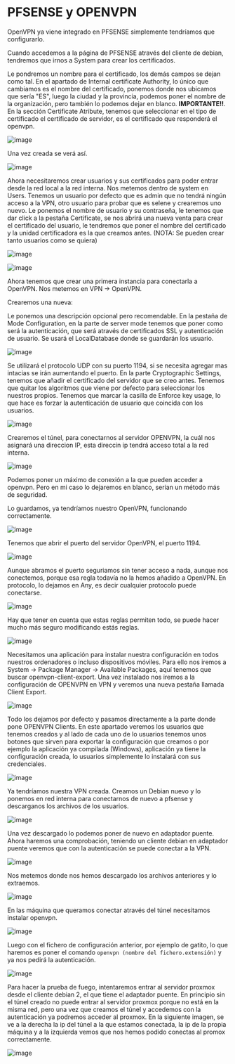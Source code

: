 # PFSENSE y OPENVPN

OpenVPN ya viene integrado en PFSENSE simplemente tendríamos que configurarlo.

Cuando accedemos a la página de PFSENSE através del cliente de debian, tendremos que irnos a System para crear los certificados.

 Le pondremos un nombre para el certificado, los demás campos se dejan como tal. En el apartado de Internal certificate Authority, lo único que cambiamos es el nombre del certificado, ponemos donde nos ubicamos que sería "ES", luego la ciudad y la provincia, podemos poner el nombre de la organización, pero también lo podemos dejar en blanco.
**IMPORTANTE!!**. En la sección Certificate Atribute, tenemos que seleccionar en el tipo de certificado el certificado de servidor, es el certificado que responderá el openvpn.
 
![image](imagenes/1-vpn.png)

Una vez creada se verá así.

![image](imagenes/2-vpn.png)

Ahora necesitaremos crear usuarios y sus certificados para poder entrar desde la red local a la red interna.
Nos metemos dentro de system en Users. Tenemos un usuario por defecto que es admin que no tendrá ningún acceso a la VPN, otro usuario para probar que es selene y crearemos uno nuevo. 
Le ponemos el nombre de usuario y su contraseña, le tenemos que dar click a la pestaña Certificate, se nos abrirá una nueva venta para crear el certificado del usuario, le tendremos que poner el nombre del certificado y la unidad certificadora es la que creamos antes.
(NOTA: Se pueden crear tanto usuarios como se quiera)

![image](imagenes/3-vpn.png)

![image](imagenes/4-vpn.png)

Ahora tenemos que crear una primera instancia para conectarla a OpenVPN. Nos metemos en VPN -> OpenVPN.

Crearemos una nueva:

Le ponemos una descripción opcional pero recomendable. En la pestaña de Mode Configuration, en la parte de server mode tenemos que poner como será la autenticación, que será através de certificados SSL y autenticación de usuario. Se usará el LocalDatabase donde se guardarán los usuario. 

![image](imagenes/5-vpn.png)

Se utilizará el protocolo UDP con su puerto 1194, si se necesita agregar mas intacias se irán aumentando el puerto.
En la parte Cryptographic Settings, tenemos que añadir el certificado del servidor que se creo antes.
Tenemos que quitar los algoritmos que viene por defecto para seleccionar los nuestros propios. Tenemos que marcar la casilla de Enforce key usage, lo que hace es forzar la autenticación de usuario que coincida con los usuarios.

![image](imagenes/6-vpn.png)

Crearemos el túnel, para conectarnos al servidor OPENVPN, la cuál nos asignará una direccion IP, esta direccin ip tendrá acceso total a la red interna.

![image](imagenes/7-vpn.png)

Podemos poner un máximo de conexión a la que pueden acceder a openvpn. Pero en mi caso lo dejaremos en blanco, serían un método más de seguridad.

Lo guardamos, ya tendríamos nuestro OpenVPN, funcionando correctamente.

![image](imagenes/8-vpn.png)

Tenemos que abrir el puerto del servidor OpenVPN, el puerto 1194.

![image](imagenes/9-vpn.png)

Aunque abramos el puerto seguriamos sin tener acceso a nada, aunque nos conectemos, porque esa regla todavía no la hemos añadido a OpenVPN.
En protocolo, lo dejamos en Any, es decir cualquier protocolo puede conectarse.

![image](imagenes/10-vpn.png)

Hay que tener en cuenta que estas reglas permiten todo, se puede hacer mucho más seguro modificando estás reglas.

![image](imagenes/11-vpn.png)

Necesitamos una aplicación para instalar nuestra configuración en todos nuestros ordenadores o incluso dispositivos móviles.
Para ello nos iremos a System -> Package Manager -> Available Packages, aquí tenemos que buscar openvpn-client-export. Una vez instalado nos iremos a la configuración de OPENVPN en VPN y veremos una nueva pestaña llamada Client Export.

![image](imagenes/12-vpn.png)

Todo los dejamos por defecto y pasamos directamente a la parte donde pone OPENVPN Clients.
En este apartado veremos los usuarios que tenemos creados y al lado de cada uno de lo usuarios tenemos unos botones que sirven para exportar la configuración que creamos o por ejemplo la aplicación ya compilada (Windows), aplicación ya tiene la configuración creada, lo usuarios simplemente lo instalará con sus credenciales.

![image](imagenes/13-vpn.png)

Ya tendríamos nuestra VPN creada. 
Creamos un Debian nuevo y lo ponemos en red interna para conectarnos de nuevo a pfsense y descarganos los archivos de los usuarios.

![image](imagenes/14-vpn.png)

Una vez descargado lo podemos poner de nuevo en adaptador puente.
Ahora haremos una comprobación, teniendo un cliente debian en adaptador puente veremos que con la autenticación se puede conectar a la VPN.

![image](imagenes/15-vpn.png)

Nos metemos donde nos hemos descargado los archivos anteriores y lo extraemos.

![image](imagenes/16-vpn.png)

En las máquina que queramos conectar através del túnel necesitamos instalar openvpn.

![image](imagenes/17-vpn.png)

Luego con el fichero de configuración anterior, por ejemplo de gatito, lo que haremos es poner el comando `openvpn (nombre del fichero.extensión)` y ya nos pedirá la autenticación.

![image](imagenes/18-vpn.png)

Para hacer la prueba de fuego, intentaremos entrar al servidor proxmox desde el cliente debian 2, el que tiene el adaptador puente. En principio sin el túnel creado no puede entrar al servidor proxmox porque no está en la misma red, pero una vez que creamos el túnel y accedemos con la autenticación ya podremos acceder al proxmox.
En la siguiente imagen, se ve a la derecha la ip del túnel a la que estamos conectada, la ip de la propia máquina y a la izquierda vemos que nos hemos podido conectas al promox correctamente.

![image](imagenes/19-vpn.png)



